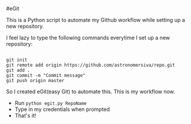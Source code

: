 #eGit

This is a Python script to automate my Github workflow while 
setting up a new repository.

I feel lazy to type the following commands everytime I set up 
a new repository:

```

git init
git remote add origin https://github.com/astronomersiva/repo.git
git add .
git commit -m "Commit message"
git push origin master
```

So I created eGit(easy Git) to automate this. This is my workflow
now.

* Run `python egit.py RepoName`
* Type in my credentials when prompted
* That's it!
